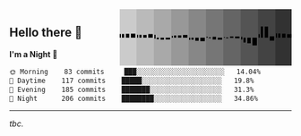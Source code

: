 <img width="307" align="right" src="https://raw.githubusercontent.com/SubZtep/SubZtep/master/assets/eq1.gif"/>

## Hello there 👋

**I'm a Night 🦉** 

```text
🌞 Morning    83 commits     ███░░░░░░░░░░░░░░░░░░░░░░   14.04% 
🌆 Daytime    117 commits    █████░░░░░░░░░░░░░░░░░░░░   19.8% 
🌃 Evening    185 commits    ███████░░░░░░░░░░░░░░░░░░   31.3% 
🌙 Night      206 commits    ████████░░░░░░░░░░░░░░░░░   34.86%
```
---
_tbc._
